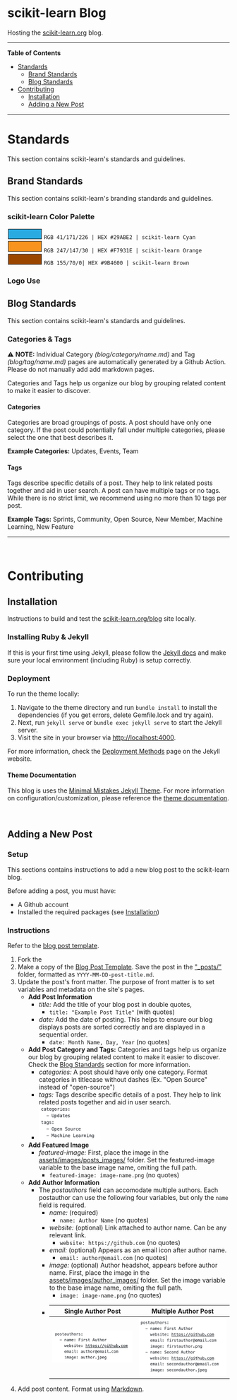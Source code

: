 # scikit-learn Blog
Hosting the [scikit-learn.org](https://scikit-learn.org/stable/) blog.

***

**Table of Contents**
- [Standards](https://github.com/scikit-learn/blog#standards)     
  - [Brand Standards](https://github.com/scikit-learn/blog#brand-standards)     
  - [Blog Standards](https://github.com/scikit-learn/blog#blog-standards)     
- [Contributing](https://github.com/scikit-learn/blog#contributing)     
  - [Installation](https://github.com/scikit-learn/blog#installation)
  - [Adding a New Post](https://github.com/scikit-learn/blog#adding-a-new-post) 
***   


# Standards
This section contains scikit-learn's standards and guidelines.  <br>

## Brand Standards
This section contains scikit-learn's branding standards and guidelines.

### scikit-learn Color Palette
![#29ABE2 Cyan](/assets/images/brand_images/colorswatch_29ABE2_cyan.png) `RGB 41/171/226 | HEX #29ABE2 | scikit-learn Cyan`      
![#F7931E Orange](/assets/images/brand_images/colorswatch_F7931E_orange.png)  `RGB 247/147/30 | HEX #F7931E | scikit-learn Orange`     
![#9B4600 Brown](/assets/images/brand_images/colorswatch_9B4600_brown.png) `RGB 155/70/0| HEX #9B4600 | scikit-learn Brown`     

### Logo Use     

     
     
## Blog Standards
This section contains scikit-learn's standards and guidelines.

### Categories & Tags
:warning: **NOTE:** Individual Category *(blog/category/name.md)* and Tag *(blog/tag/name.md)* pages are automatically generated by a Github Action. Please do not manually add add markdown pages.

Categories and Tags help us organize our blog by grouping related content to make it easier to discover.     

#### Categories
Categories are broad groupings of posts. A post should have only one category. If the post could potentially fall under multiple categories, please select the one that best describes it.

**Example Categories:** Updates, Events, Team

#### Tags
Tags describe specific details of a post. They help to link related posts together and aid in user search. A post can have multiple tags or no tags. While there is no strict limit, we recommend using no more than 10 tags per post.

**Example Tags:** Sprints, Community, Open Source, New Member, Machine Learning, New Feature

***
&nbsp;
# Contributing
## Installation

Instructions to build and test the [scikit-learn.org/blog](https://scikit-learn.org/blog) site locally.

### Installing Ruby & Jekyll

If this is your first time using Jekyll, please follow the [Jekyll docs](https://jekyllrb.com/docs/installation/) and make sure your local environment (including Ruby) is setup correctly.

### Deployment

To run the theme locally:
1. Navigate to the theme directory and run `bundle install` to install the dependencies (if you get errors, delete Gemfile.lock and try again). 
2. Next, run `jekyll serve` or `bundle exec jekyll serve` to start the Jekyll server.
3. Visit the site in your browser via [http://localhost:4000](http://localhost:4000).

For more information, check the [Deployment Methods](https://jekyllrb.com/docs/deployment-methods/) page on the Jekyll website.

#### Theme Documentation

This blog is uses the [Minimal Mistakes Jekyll Theme](https://github.com/mmistakes/minimal-mistakes). For more information on configuration/customization, please reference the [theme documentation](https://mmistakes.github.io/minimal-mistakes/docs/quick-start-guide/).

&nbsp;
## Adding a New Post

### Setup
This sections contains instructions to add a new blog post to the scikit-learn blog.

Before adding a post, you must have:
- A Github account
- Installed the required packages (see [Installation](https://github.com/scikit-learn/blog#installation))

### Instructions
Refer to the [blog post template](https://github.com/scikit-learn/blog/blob/main/_posts/templates/2022-01-01-template-post.markdown).

1. Fork the 
2. Make a copy of the [Blog Post Template](https://github.com/scikit-learn/blog/blob/main/_posts/templates/2022-01-01-template-post.markdown). Save the post in the ["_posts/"](https://github.com/scikit-learn/blog/blob/main/_posts/) folder, formatted as `YYYY-MM-DD-post-title.md`.
3. Update the post's front matter. The purpose of front matter is to set variables and metadata on the site's pages.
    - **Add Post Information**
        - *title:* Add the title of your blog post in double quotes, 
            - `title: "Example Post Title"` (with quotes)
        - *date:* Add the date of posting. This helps to ensure our blog displays posts are sorted correctly and are displayed in a sequential order.
            - `date: Month Name, Day, Year` (no quotes) 
    - **Add Post Category and Tags:** Categories and tags help us organize our blog by grouping related content to make it easier to discover. Check the [Blog Standards](https://github.com/scikit-learn/blog#blog-standards) section for more information.
        - *categories:* A post should have only one category. Format categories in titlecase without dashes (Ex. "Open Source" instead of "open-source")
        - *tags:* Tags describe specific details of a post. They help to link related posts together and aid in user search.
        - ![categories_tags](/assets/images/brand_images/category_tag.png)
    - **Add Featured Image**
        - *featured-image:* First, place the image in the [assets/images/posts_images/](https://github.com/scikit-learn/blog/tree/main/assets/images/posts_images) folder. Set the featured-image variable to the base image name, omiting the full path. 
            - `featured-image: image-name.png` (no quotes)
    - **Add Author Information**
        - The *postauthors* field can accomodate multiple authors. Each postauthor can use the following four variables, but only the `name` field is required.
            -  *name:* (required) 
                -  `name: Author Name` (no quotes)
            -  *website:* (optional) Link attached to author name. Can be any relevant link.
                -  `website: https://github.com` (no quotes)
            -  *email:* (optional) Appears as an email icon after author name.
                -  `email: author@email.com` (no quotes)
            -  *image:* (optional) Author headshot, appears before author name. First, place the image in the [assets/images/author_images/](https://github.com/scikit-learn/blog/tree/main/assets/images/author_images) folder. Set the image variable to the base image name, omiting the full path. 
                -  `image: image-name.png` (no quotes)
            - Single Author Post          |  Multiple Author Post
              :-------------------------:|:-------------------------:
              ![](/assets/images/brand_images/single-author-post.png)  |  ![](/assets/images/brand_images/multiple-author-post.png)
4. Add post content. Format using [Markdown](https://www.markdownguide.org/).  
